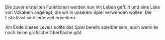 Die zuvor erstellten Funktionen werden nun mit Leben gefüllt und eine Liste von Vokabeln angelegt, die wir in unserem Spiel verwenden wollen. Die Liste lässt sich jederzeit erweitern.

Am Ende dieses Levels sollte das Spiel bereits spielbar sein, auch wenn es noch keine grafische Oberfläche gibt.